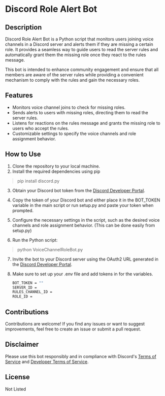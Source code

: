 # Discord Role Alert Bot

## Description

Discord Role Alert Bot is a Python script that monitors users joining voice channels in a Discord server and alerts them if they are missing a certain role. It provides a seamless way to guide users to read the server rules and automatically grant them the missing role once they react to the rules message.

This bot is intended to enhance community engagement and ensure that all members are aware of the server rules while providing a convenient mechanism to comply with the rules and gain the necessary roles.

## Features

- Monitors voice channel joins to check for missing roles.
- Sends alerts to users with missing roles, directing them to read the server rules.
- Listens for reactions on the rules message and grants the missing role to users who accept the rules.
- Customizable settings to specify the voice channels and role assignment behavior.

## How to Use

1. Clone the repository to your local machine.
2. Install the required dependencies using pip

  > pip install discord.py


3. Obtain your Discord bot token from the [Discord Developer Portal](https://discord.com/developers/applications).
4. Copy the token of your Discord bot and either place it in the BOT_TOKEN variable in the main script or run setup.py and paste your token when prompted.

5. Configure the necessary settings in the script, such as the desired voice channels and role assignment behavior.
   (This can be done easily from setup.py)
6. Run the Python script:

  > python VoiceChannelRoleBot.py

7. Invite the bot to your Discord server using the OAuth2 URL generated in the [Discord Developer Portal](https://discord.com/developers/applications).

8. Make sure to set up your .env file and add tokens in for the variables.
   ```bash
   BOT_TOKEN = ""
   SERVER_ID = 
   RULES_CHANNEL_ID = 
   ROLE_ID =
   ```
## Contributions

Contributions are welcome! If you find any issues or want to suggest improvements, feel free to create an issue or submit a pull request.

## Disclaimer

Please use this bot responsibly and in compliance with Discord's [Terms of Service](https://discord.com/terms) and [Developer Terms of Service](https://discord.com/developers/docs/legal).

## License

Not Listed
